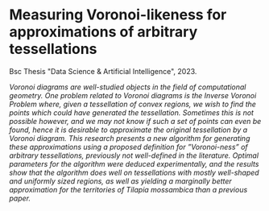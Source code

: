 # Measuring Voronoi-likeness for approximations of arbitrary tessellations

Bsc Thesis "Data Science & Artificial Intelligence", 2023.

_Voronoi diagrams are well-studied objects in the field of computational geometry. One problem related to Voronoi diagrams is the Inverse Voronoi Problem where, given a tessellation of convex regions, we wish to find the points which could have generated the tessellation. Sometimes this is not possible however, and we may not know if such a set of points can even be found, hence it is desirable to approximate the original tessellation by a Voronoi diagram. This research presents a new algorithm for generating these approximations using a proposed definition for ”Voronoi-ness” of arbitrary tessellations, previously not well-defined in the literature. Optimal parameters for the algorithm were deduced experimentally, and the results show that the algorithm does well on tessellations with mostly well-shaped and uniformly sized regions, as well as yielding a marginally better approximation for the territories of Tilapia mossambica than a previous paper._

